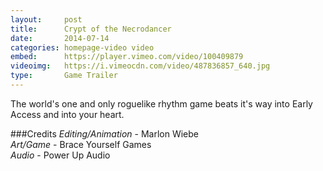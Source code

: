 ```yaml
---
layout:     post
title:      Crypt of the Necrodancer
date:       2014-07-14
categories: homepage-video video
embed:      https://player.vimeo.com/video/100409879
videoimg:   https://i.vimeocdn.com/video/487836857_640.jpg
type:       Game Trailer
---
```


The world's one and only roguelike rhythm game beats it's way into Early Access and into your heart.

###Credits
_Editing/Animation_ - Marlon Wiebe  
_Art/Game_ - Brace Yourself Games  
_Audio_ - Power Up Audio
